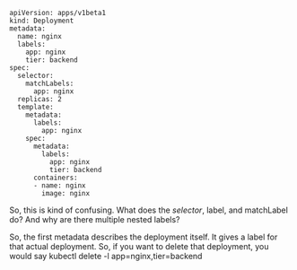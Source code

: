 

```
apiVersion: apps/v1beta1
kind: Deployment
metadata:
  name: nginx
  labels:
    app: nginx
    tier: backend
spec:
  selector:
    matchLabels:
      app: nginx
  replicas: 2
  template:
    metadata:
      labels:
        app: nginx
    spec:
      metadata:
        labels:
          app: nginx
          tier: backend
      containers:
      - name: nginx
        image: nginx
 ```
 
 So, this is kind of confusing. What does the *selector*, label, and matchLabel do? And why are there multiple nested labels?

So, the first metadata describes the deployment itself. It gives a label for that actual deployment. So, if you want to delete that deployment, you would say kubectl delete -l app=nginx,tier=backend
